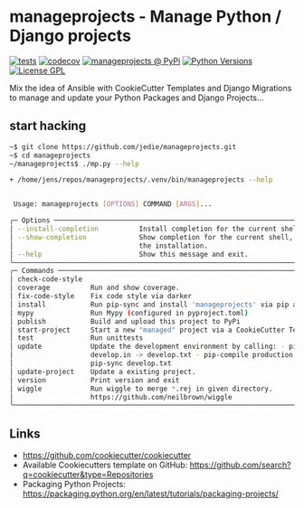 # manageprojects - Manage Python / Django projects

[![tests](https://github.com/jedie/manageprojects/actions/workflows/tests.yml/badge.svg?branch=main)](https://github.com/jedie/manageprojects/actions/workflows/tests.yml)
[![codecov](https://codecov.io/github/jedie/manageprojects/branch/main/graph/badge.svg)](https://codecov.io/github/jedie/manageprojects)
[![manageprojects @ PyPi](https://img.shields.io/pypi/v/manageprojects?label=manageprojects%20%40%20PyPi)](https://pypi.org/project/manageprojects/)
[![Python Versions](https://img.shields.io/pypi/pyversions/manageprojects)](https://github.com/jedie/manageprojects/blob/main/pyproject.toml)
[![License GPL](https://img.shields.io/pypi/l/manageprojects)](https://github.com/jedie/manageprojects/blob/main/LICENSE)

Mix the idea of Ansible with CookieCutter Templates and Django Migrations to manage and update your Python Packages and Django Projects...


## start hacking

```bash
~$ git clone https://github.com/jedie/manageprojects.git
~$ cd manageprojects
~/manageprojects$ ./mp.py --help

+ /home/jens/repos/manageprojects/.venv/bin/manageprojects --help


 Usage: manageprojects [OPTIONS] COMMAND [ARGS]...

╭─ Options ───────────────────────────────────────────────────────────────────────────────────────╮
│ --install-completion          Install completion for the current shell.                         │
│ --show-completion             Show completion for the current shell, to copy it or customize    │
│                               the installation.                                                 │
│ --help                        Show this message and exit.                                       │
╰─────────────────────────────────────────────────────────────────────────────────────────────────╯
╭─ Commands ──────────────────────────────────────────────────────────────────────────────────────╮
│ check-code-style                                                                                │
│ coverage          Run and show coverage.                                                        │
│ fix-code-style    Fix code style via darker                                                     │
│ install           Run pip-sync and install 'manageprojects' via pip as editable.                │
│ mypy              Run Mypy (configured in pyproject.toml)                                       │
│ publish           Build and upload this project to PyPi                                         │
│ start-project     Start a new "managed" project via a CookieCutter Template                     │
│ test              Run unittests                                                                 │
│ update            Update the development environment by calling: - pip-compile production.in    │
│                   develop.in -> develop.txt - pip-compile production.in -> production.txt -     │
│                   pip-sync develop.txt                                                          │
│ update-project    Update a existing project.                                                    │
│ version           Print version and exit                                                        │
│ wiggle            Run wiggle to merge *.rej in given directory.                                 │
│                   https://github.com/neilbrown/wiggle                                           │
╰─────────────────────────────────────────────────────────────────────────────────────────────────╯
```


## Links

* https://github.com/cookiecutter/cookiecutter
* Available Cookiecutters template on GitHub: https://github.com/search?q=cookiecutter&type=Repositories
* Packaging Python Projects: https://packaging.python.org/en/latest/tutorials/packaging-projects/

